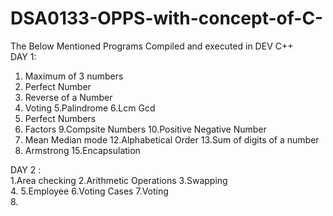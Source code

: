 # DSA0133-OPPS-with-concept-of-C-
The Below Mentioned Programs Compiled and executed in DEV C++                       
DAY 1:
1. Maximum of 3 numbers
2. Perfect Number
3. Reverse of a Number
4. Voting
5.Palindrome
6.Lcm Gcd
7. Perfect Numbers
8. Factors
9.Compsite Numbers
10.Positive Negative Number
11. Mean Median mode
12.Alphabetical Order
13.Sum of digits of a number
14. Armstrong
15.Encapsulation

DAY 2 :                                  
1.Area checking 
2.Arithmetic Operations 
3.Swapping              
4.
5.Employee
6.Voting Cases
7.Voting   
8.
